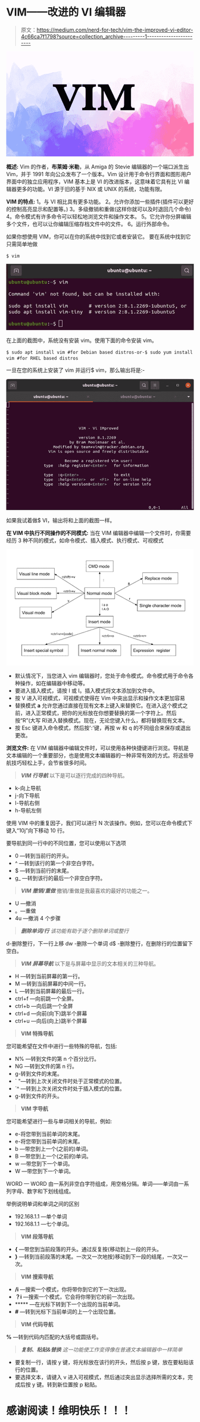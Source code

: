 # VIM——改进的 VI 编辑器

> 原文：<https://medium.com/nerd-for-tech/vim-the-improved-vi-editor-4c66ca7f1798?source=collection_archive---------1----------------------->

![](img/deb010568b4e501bbdbf14cb1361587c.png)

**概述:**
Vim 的作者，**布莱姆·米勒**，从 Amiga 的 Stevie 编辑器的一个端口派生出 Vim，并于 1991 年向公众发布了一个版本。Vim 设计用于命令行界面和图形用户界面中的独立应用程序，VIM 基本上是 VI 的改进版本，这意味着它具有比 VI 编辑器更多的功能。VI 源于旧的基于 NIX 或 UNIX 的系统，功能有限。

**VIM 的特点:** 1。与 VI 相比具有更多功能。
2。允许你添加一些插件(插件可以更好的控制高亮显示和配置等。)
3。多级撤销和重做(这样你就可以及时退回几个命令)
4。命令模式有许多命令可以轻松地浏览文件和操作文本。
5。它允许你分屏编辑多个文件，也可以让你编辑压缩存档文件中的文件。
6。运行外部命令。

如果你想使用 VIM，你可以在你的系统中找到它或者安装它。
要在系统中找到它只需简单地做

```
$ vim
```

![](img/0b5a2904f557d0a491f443e1c12bbf9a.png)

在上面的截图中，系统没有安装 vim。使用下面的命令安装 vim。

```
$ sudo apt install vim #for Debian based distros-or-$ sudo yum install vim #for RHEL based distros
```

一旦在您的系统上安装了 vim 并运行$ vim，那么输出将是:-

![](img/aea47e82157ecad0487ab4fe5f1397a2.png)

如果我试着做$ VI，输出将和上面的截图一样。

**在 VIM 中执行不同操作的不同模式:** 当在 VIM 编辑器中编辑一个文件时，你需要经历 3 种不同的模式，如命令模式、插入模式、执行模式、可视模式

![](img/97337eaf21e771010b264431927f1d20.png)

*   默认情况下，当您进入 vim 编辑器时，您处于命令模式。命令模式用于命令各种操作，如在编辑器中移动等。
*   要进入插入模式，请按 I 或 I。插入模式将文本添加到文件中。
*   按 V 进入可视模式，可视模式使得在 Vim 中突出显示和操作文本更加容易
*   替换模式 **a** 允许您通过直接在现有文本上键入来替换它。在进入这个模式之前，进入正常模式，把你的光标放在你想要替换的第一个字符上。然后按“R”(大写 R)进入替换模式。现在，无论您键入什么，都将替换现有文本。
*   按 Esc 键进入命令模式，然后按':'键，再按 w 和 q 的不同组合来保存或退出更改。

**浏览文件:** 在 VIM 编辑器中编辑文件时，可以使用各种快捷键进行浏览。导航是文本编辑的一个重要部分，也是使用文本编辑器的一种非常有效的方式。将这些导航技巧轻松上手，会节省很多时间。

> ***VIM 行导航***
> 以下是可以逐行完成的四种导航。

*   k-向上导航
*   j-向下导航
*   l-导航右侧
*   h-导航左侧

使用 VIM 中的重复因子，我们可以进行 N 次该操作。例如，您可以在命令模式下键入“10j”向下移动 10 行。

要导航到同一行中的不同位置，您可以使用以下选项

*   0 —转到当前行的开头。
*   ^ —转到该行的第一个非空白字符。
*   $ —转到当前行的末尾。
*   g_ —转到该行的最后一个非空白字符。

> ***VIM 撤销/重做*** 撤销/重做是我最喜欢的最好的功能之一。

*   U —撤消
*   。—重做
*   4u —撤消 4 个步骤

> ***删除单词/行*** *该功能有助于逐个删除单词或整行*

d-删除整行，下一行上移
dw -删除一个单词
d$ -删除整行，在删除行的位置留下空白。

> ***VIM 屏幕导航***
> 以下是与屏幕中显示的文本相关的三种导航。

*   H —转到当前屏幕的第一行。
*   M —转到当前屏幕的中间一行。
*   L —转到当前屏幕的最后一行。
*   ctrl+f —向前跳一个全屏。
*   ctrl+b —向后跳一个全屏
*   ctrl+d —向前(向下)跳半个屏幕
*   ctrl+u —向后(向上)跳半个屏幕

> **VIM 特殊导航**

您可能希望在文件中进行一些特殊的导航，包括:

*   N% —转到文件的第 n 个百分比行。
*   NG —转到文件的第 n 行。
*   g-转到文件的末尾。
*   ` "—转到上次关闭文件时处于正常模式的位置。
*   `^ —转到上次关闭文件时处于插入模式的位置。
*   g-转到文件的开头。

> **VIM 字导航**

您可能希望进行一些与单词相关的导航，例如:

*   e-将您带到当前单词的末尾。
*   e-将您带到当前单词的末尾。
*   b —带您到上一个(之前的)单词。
*   B —带您到上一个(之前的)单词。
*   w —带您到下一个单词。
*   W —带您到下一个单词。

WORD — WORD 由一系列非空白字符组成，用空格分隔。单词——单词由一系列字母、数字和下划线组成。

举例说明单词和单词之间的区别

*   192.168.1.1 —单个单词
*   192.168.1.1 —七个单词。

> **VIM 段落导航**

*   **{** —带您到当前段落的开头。通过反复按{移动到上一段的开头。
*   **}** —转到当前段落的末尾。一次又一次地按}移动到下一段的结尾，一次又一次。

> **VIM 搜索导航**

*   **/i** —搜索一个模式，你将带你到它的下一次出现。
*   **？i** —搜索一个模式，它会将你带到它的前一次出现。
*   ***** —在光标下转到下一个出现的当前单词。
*   **#** —转到光标下当前单词的上一个出现位置。

> **VIM 代码导航**

**%** —转到代码内匹配的大括号或圆括号。

> ***复制、粘贴&替换*** *这一功能使工作变得像在普通文本编辑器中一样简单*

*   要复制一行，请按 y 键，将光标放在该行的开头，然后按 p 键，放在要粘贴该行的位置。
*   要选择文本，请键入 v 进入可视模式，然后通过突出显示选择所需的文本，完成后按 y 键。转到新位置按 p 粘贴。

# 感谢阅读！维明快乐！！！